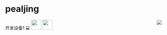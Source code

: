 # pealjing



<img 
   align="right" 
   style="pointer-events:none;" 
   src="https://github-readme-stats.vercel.app/api?username=pealjing&show_icons=true&icon_color=E65A65&text_color=adbac7&bg_color=2d333b&hide_title=true&hide_border=true" 
/>

开发设备1
:computer:
<img height="32" width="32" src="https://cdn.jsdelivr.net/npm/simple-icons@v7/icons/intel.svg" />
<img height="32" width="32" src="https://unpkg.com/simple-icons@v7/icons/intel.svg" />

